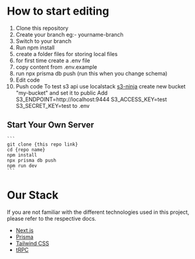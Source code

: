 # How to start editing

1. Clone this repository
2. Create your branch eg:- yourname-branch
3. Switch to your branch
4. Run npm install
5. create a folder files for storing local files
6. for first time create a .env file
7. copy content from .env.example
8. run npx prisma db push (run this when you change schema)
9. Edit code
10. Push code
    To test s3 api use localstack [s3-ninja](https://s3ninja.net/)
    create new bucket "my-bucket" and set it to public
    Add S3_ENDPOINT=http://localhost:9444
    S3_ACCESS_KEY=test
    S3_SECRET_KEY=test to .env

## Start Your Own Server

    ```
    git clone {this repo link}
    cd {repo name}
    npm install
    npx prisma db push
    npm run dev
    ```

# Our Stack

If you are not familiar with the different technologies used in this project, please refer to the respective docs.

- [Next.js](https://nextjs.org)
- [Prisma](https://prisma.io)
- [Tailwind CSS](https://tailwindcss.com)
- [tRPC](https://trpc.io)
